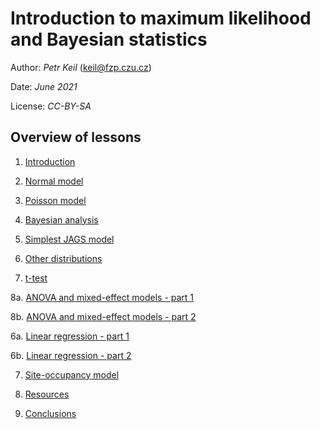 
# Introduction to maximum likelihood and Bayesian statistics 

Author: *Petr Keil* (keil@fzp.czu.cz)

Date: *June 2021*

License: *CC-BY-SA*

## Overview of lessons

1. [Introduction](https://htmlpreview.github.io/?https://github.com/petrkeil/ML_and_Bayes_2021_CZU/blob/main/01_Introduction/introduction.html)

2. [Normal model](https://htmlpreview.github.io/?https://github.com/petrkeil/ML_and_Bayes_2021_CZU/blob/main/02_Univariate%20Normal%20model/univariate_normal.html)

3. [Poisson model](https://htmlpreview.github.io/?https://github.com/petrkeil/ML_and_Bayes_2021_CZU/blob/main/03_Univariate%20Poisson%20Model/univariate_poisson.html)

4. [Bayesian analysis](https://htmlpreview.github.io/?https://github.com/petrkeil/ML_and_Bayes_2021_CZU/blob/main/04_Bayesian%20analysis/how_to_bayes.html)

5. [Simplest JAGS model](https://htmlpreview.github.io/?https://github.com/petrkeil/ML_and_Bayes_2021_CZU/blob/main/06_Simplest%20JAGS%20model/simplest_JAGS.html)

6. [Other distributions](https://htmlpreview.github.io/?https://github.com/petrkeil/ML_and_Bayes_2021_CZU/blob/main/07_Other%20distributions/distributions.html)

7. [t-test](https://htmlpreview.github.io/?https://github.com/petrkeil/ML_and_Bayes_2021_CZU/blob/main/08_T-test/t-test.html)

8a. [ANOVA and mixed-effect models - part 1](https://htmlpreview.github.io/?https://github.com/petrkeil/ML_and_Bayes_2021_CZU/blob/main/09_ANOVA/anova.html)

8b. [ANOVA and mixed-effect models - part 2](https://htmlpreview.github.io/?https://github.com/petrkeil/ML_and_Bayes_2021_CZU/blob/main/09_ANOVA/anova2.html)

6a. [Linear regression - part 1](https://htmlpreview.github.io/?https://github.com/petrkeil/ML_and_Bayes_2021_CZU/blob/main/10_Linear%20Regression/linear_regression_part1_ML.html)

6b. [Linear regression - part 2](https://htmlpreview.github.io/?https://github.com/petrkeil/ML_and_Bayes_2021_CZU/blob/main/10_Linear%20Regression/linear_regression_part2_JAGS.html)

7. [Site-occupancy model](https://htmlpreview.github.io/?https://github.com/petrkeil/ML_and_Bayes_2021_CZU/blob/main/11_Site-occupancy_model/site_occupancy.html)

8. [Resources](https://htmlpreview.github.io/?https://github.com/petrkeil/ML_and_Bayes_2021_CZU/blob/main/12_Resources/resources_presentation.html)

9. [Conclusions](https://htmlpreview.github.io/?https://github.com/petrkeil/ML_and_Bayes_2021_CZU/blob/main/13_Concluding%20presentation/conclusions.html)





 



